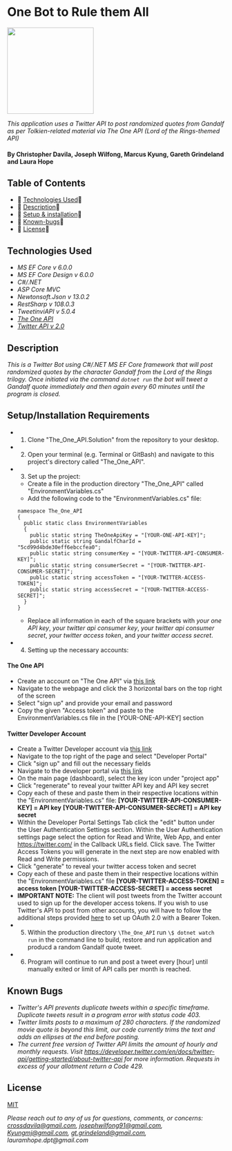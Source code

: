 # One Bot to Rule them All

<img src="https://media4.giphy.com/media/TcdpZwYDPlWXC/giphy.gif?cid=ecf05e479jyx7jzqd30zruug6tlr6zew54q7ut1gdy0ctnuk&ep=v1_gifs_search&rid=giphy.gif&ct=g" width="200"/>

_This application uses a Twitter API to post randomized quotes from Gandalf as per Tolkien-related material via The One API (Lord of the Rings-themed API)_

#### By **Christopher Davila, Joseph Wilfong, Marcus Kyung, Gareth Grindeland and Laura Hope**

## Table of Contents
* 💍 [Technologies Used](#technologies-used)🌋
* 💍 [Description](#description)🌋
* 💍 [Setup & installation](#setupinstallation-requirements)🌋
* 💍 [Known-bugs](#known-bugs)🌋
* 💍 [License](#license)🌋

## Technologies Used

* _MS EF Core v 6.0.0_
* _MS EF Core Design v 6.0.0_
* _C#/.NET_
* _ASP Core MVC_
* _Newtonsoft.Json v 13.0.2_
* _RestSharp v 108.0.3_
* _TweetinviAPI v 5.0.4_
* _[The One API](https://the-one-api.dev/)_
* _[Twitter API v 2.0](https://developer.twitter.com/en/docs/twitter-api)_

## Description

_This is a Twitter Bot using C#/.NET MS EF Core framework that will post randomized quotes by the character Gandalf from the Lord of the Rings trilogy. Once initiated via the command ```dotnet run``` the bot will tweet a Gandalf quote immediately and then again every 60 minutes until the program is closed._

## Setup/Installation Requirements

* 1. Clone "The_One_API.Solution" from the repository to your desktop.
* 2. Open your terminal (e.g. Terminal or GitBash) and navigate to this project's directory called "The_One_API".
* 3. Set up the project:
  * Create a file in the production directory "The_One_API" called "EnvironmentVariables.cs"
  * Add the following code to the "EnvironmentVariables.cs" file:
  ```
  namespace The_One_API
  {
    public static class EnvironmentVariables
    {
      public static string TheOneApiKey = "[YOUR-ONE-API-KEY]";
      public static string GandalfCharId = "5cd99d4bde30eff6ebccfea0";
      public static string consumerKey = "[YOUR-TWITTER-API-CONSUMER-KEY]";
      public static string consumerSecret = "[YOUR-TWITTER-API-CONSUMER-SECRET]";
      public static string accessToken = "[YOUR-TWITTER-ACCESS-TOKEN]";
      public static string accessSecret = "[YOUR-TWITTER-ACCESS-SECRET]";
    }
  } 
  ```
  * Replace all information in each of the square brackets with _your one API key_, _your twitter api consumer key_, _your twitter api consumer secret_, _your twitter access token_, and _your twitter access secret_.
* 4. Setting up the necessary accounts:
#### **The One API**
  * Create an account on "The One API" via [this link](https://the-one-api.dev/) 
  * Navigate to the webpage and click the 3 horizontal bars on the top right of the screen
  * Select "sign up" and provide your email and password
  * Copy the given "Access token" and paste to the EnvironmentVariables.cs file in the [YOUR-ONE-API-KEY] section
#### **Twitter Developer Account**
  * Create a Twitter Developer account via [this link](https://developer.twitter.com/en/docs/twitter-for-websites/tools-and-libraries)
  * Navigate to the top right of the page and select "Developer Portal"
  * Click "sign up" and fill out the necessary fields
  * Navigate to the developer portal via [this link](https://developer.twitter.com/en/portal/dashboard)
  * On the main page (dashboard), select the key icon under "project app"
  * Click "regenerate" to reveal your twitter API key and API key secret
  * Copy each of these and paste them in their respective locations within the "EnvironmentVariables.cs" file:
    **[YOUR-TWITTER-API-CONSUMER-KEY] = API key**
    **[YOUR-TWITTER-API-CONSUMER-SECRET] = API key secret**
  * Within the Developer Portal Settings Tab click the "edit" button under the User Authentication Settings section. Within the User Authentication settings page select the option for Read and Write, Web App, and enter https://twitter.com/ in the Callback URLs field. Click save. The Twitter Access Tokens you will generate in the next step are now enabled with Read and Write permissions. 
  * Click "generate" to reveal your twitter access token and secret
  * Copy each of these and paste them in their respective locations within the "EnvironmentVariables.cs" file
    **[YOUR-TWITTER-ACCESS-TOKEN] = access token**
    **[YOUR-TWITTER-ACCESS-SECRET] = access secret**
  * <strong>IMPORTANT NOTE:</strong> The client will post tweets from the Twitter account used to sign up for the developer access tokens. If you wish to use Twitter's API to post from other accounts, you will have to follow the additional steps provided [here](https://developer.twitter.com/en/docs/authentication/oauth-2-0) to set up OAuth 2.0 with a Bearer Token.
* 5. Within the production directory `\The_One_API` run `\$ dotnet watch run` in the command line to build, restore and run application and producd a random Gandalf quote tweet.
* 6. Program will continue to run and post a tweet every [hour] until manually exited or limit of API calls per month is reached.


## Known Bugs

* _Twitter's API prevents duplicate tweets within a specific timeframe. Duplicate tweets result in a program error with status code 403._
* _Twitter limits posts to a maximum of 280 characters. If the randomized movie quote is beyond this limit, our code currently trims the text and adds an ellipses at the end before posting._
* _The current free version of Twitter API limits the amount of hourly and monthly requests. Visit https://developer.twitter.com/en/docs/twitter-api/getting-started/about-twitter-api for more information. Requests in excess of your allotment return a Code 429._

## License
[MIT](https://github.com/ChrisRDavila/The_One_API.Solution/blob/main/License.txt)

_Please reach out to any of us for questions, comments, or concerns: crossdavila@gmail.com, josephwilfong91@gmail.com, Kyungmj@gmail.com, gt.grindeland@gmail.com, lauramhope.dpt@gmail.com_